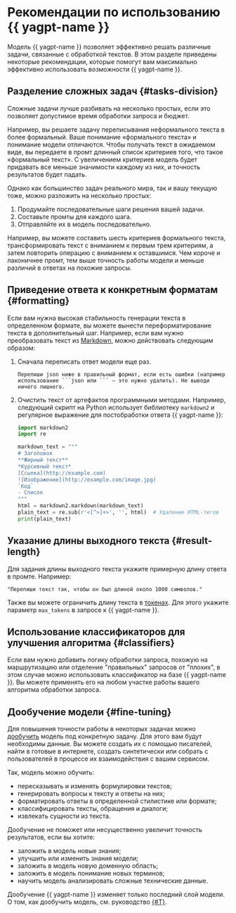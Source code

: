 # Рекомендации по использованию {{ yagpt-name }}

Модель {{ yagpt-name }} позволяет эффективно решать различные задачи, связанные с обработкой текстов. В этом разделе приведены некоторые рекомендации, которые помогут вам максимально эффективно использовать возможности {{ yagpt-name }}.

## Разделение сложных задач {#tasks-division}

Сложные задачи лучше разбивать на несколько простых, если это позволяет допустимое время обработки запроса и бюджет.

Например, вы решаете задачу переписывания неформального текста в более формальный. Ваше понимание «формального текста» и понимание модели отличаются. Чтобы получать текст в ожидаемом виде, вы передаете в промт длинный список критериев того, что такое «формальный текст». С увеличением критериев модель будет придавать все меньше значимости каждому из них, и точность результатов будет падать.

Однако как большинство задач реального мира, так и вашу текущую тоже, можно разложить на несколько простых:

1. Продумайте последовательные шаги решения вашей задачи.
1. Составьте промты для каждого шага.
1. Отправляйте их в модель последовательно.

Например, вы можете составить шесть критериев формального текста, трансформировать текст с вниманием к первым трем критериям, а затем повторить операцию с вниманием к оставшимся. Чем короче и лаконичнее промт, тем выше точность работы модели и меньше различий в ответах на похожие запросы.

## Приведение ответа к конкретным форматам {#formatting}

Если вам нужна высокая стабильность генерации текста в определенном формате, вы можете вынести переформатирование текста в дополнительный шаг. Например, если вам нужно преобразовать текст из [Markdown](https://ru.wikipedia.org/wiki/Markdown), можно действовать следующим образом:

1. Сначала переписать ответ модели еще раз.

   ```text
   Перепиши json ниже в правильный формат, если есть ошибки (например использование ```json или ``` — это нужно удалить). Не выводи ничего лишнего.
   ```

1. Очистить текст от артефактов программными методами.
Например, следующий скрипт на Python использует библиотеку `markdown2` и регулярное выражение для постобработки ответа {{ yagpt-name }}:

   ```python
   import markdown2
   import re

   markdown_text = """
   # Заголовок
   **Жирный текст**
   *Курсивный текст*
   [Ссылка](http://example.com)
   ![Изображение](http://example.com/image.jpg)
   `Код`
   - Список
   """
   html = markdown2.markdown(markdown_text)
   plain_text = re.sub(r'<[^>]+>', '', html)  # Удаление HTML-тегов
   print(plain_text)
   ```

## Указание длины выходного текста {#result-length}

Для задания длины выходного текста укажите примерную длину ответа в промте. Например:

```text
"Перепиши текст так, чтобы он был длиной около 1000 символов."
```

Также вы можете ограничить длину текста в [токенах](../concepts/yandexgpt/tokens.md). Для этого укажите параметр `max_tokens` в запросе к {{ yagpt-name }}.

## Использование классификаторов для улучшения алгоритма {#classifiers}

Если вам нужно добавить логику обработки запроса, похожую на маршрутизацию или отделение "правильных" запросов от "плохих", в этом случае можно использовать классификатор на базе {{ yagpt-name }}. Вы можете применять его на любом участке работы вашего алгоритма обработки запроса.

## Дообучение модели {#fine-tuning}

Для повышения точности работы в некоторых задачах можно [дообучить](../../datasphere/concepts/models/foundation-models.md) модель под конкретную задачу. Для этого вам будут необходимы данные. Вы можете создать их с помощью писателей, найти в готовые в интернете, создать синтетически или собрать с пользователей в процессе их взаимодействия с вашим сервисом.

Так, модель можно обучить:
* пересказывать и изменять формулировки текстов;
* генерировать вопросы к тексту и ответы на них;
* форматировать ответы в определенной стилистике или формате;
* классифицировать тексты, обращения и диалоги;
* извлекать сущности из текста.

Дообучение не поможет или несущественно увеличит точность результатов, если вы хотите:
* заложить в модель новые знания;
* улучшить или изменить знания модели;
* заложить в модель новую доменную область;
* заложить в модель понимание новых терминов;
* научить модель анализировать сложные технические данные.

Дообучение {{ yagpt-name }} изменяет только последний слой модели. О том, как дообучить модель, см. руководство [{#T}](../tutorials/yagpt-tuning.md).